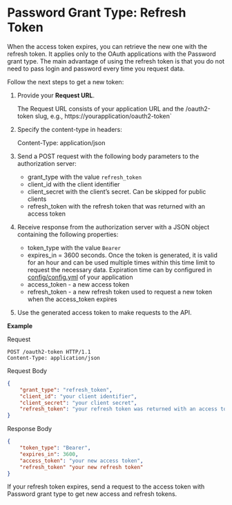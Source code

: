 <a id="web-services-api-authentication-oauth-password-refresh"></a>

# Password Grant Type: Refresh Token

When the access token expires, you can retrieve the new one with the refresh token. It applies only to the OAuth applications with the Password grant type. The main advantage of using the refresh token is that you do not need to pass login and password every time you request data.

Follow the next steps to get a new token:

1. Provide your **Request URL**.

   The Request URL consists of your application URL and the /oauth2-token slug, e.g., https://yourapplication/oauth2-token\`
2. Specify the content-type in headers:

   Content-Type: application/json
3. Send a POST request with the following body parameters to the authorization server:
   * grant_type with the value `refresh_token`
   * client_id with the client identifier
   * client_secret with the client’s secret. Can be skipped for public clients
   * refresh_token with the refresh token that was returned with an access token
4. Receive response from the authorization server with a JSON object containing the following properties:
   * token_type with the value `Bearer`
   * expires_in = 3600 seconds. Once the token is generated, it is valid for an hour and can be used multiple times within this time limit to request the necessary data. Expiration time can by configured in [config/config.yml](../../bundles/platform/OAuth2ServerBundle/index.md#bundle-docs-platform-oauth2-server-bundle-configuration) of your application
   * access_token - a new access token
   * refresh_token - a new refresh token used to request a new token when the access_token expires
5. Use the generated access token to make requests to the API.

**Example**

Request

```http
POST /oauth2-token HTTP/1.1
Content-Type: application/json
```

Request Body

```json
{
    "grant_type": "refresh_token",
    "client_id": "your client identifier",
    "client_secret": "your client secret",
    "refresh_token": "your refresh token was returned with an access token"
}
```

Response Body

```json
{
    "token_type": "Bearer",
    "expires_in": 3600,
    "access_token": "your new access token",
    "refresh_token" "your new refresh token"
}
```

If your refresh token expires, send a request to the access token with Password grant type to get new
access and refresh tokens.
